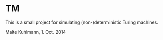 TM
==

This is a small project for simulating (non-)deterministic Turing machines.

Malte Kuhlmann, 1. Oct. 2014
